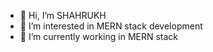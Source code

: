 - 👋 Hi, I’m SHAHRUKH
- 👀 I’m interested in MERN stack development
- 🌱 I’m currently working in MERN stack

<!---
mohiuddinshahrukh/mohiuddinshahrukh is a ✨ special ✨ repository because its `README.md` (this file) appears on your GitHub profile.
You can click the Preview link to take a look at your changes.
--->
